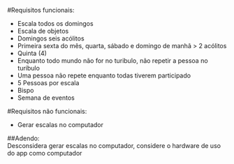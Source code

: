 #Requisitos funcionais:  
  
- Escala todos os domingos
- Escala de objetos
- Domingos seis acólitos
- Primeira sexta do mês, quarta, sábado e domingo de manhã > 2 acólitos
- Quinta (4)
- Enquanto todo mundo não for no turibulo, não repetir a pessoa no turíbulo
- Uma pessoa não repete enquanto todas tiverem participado
- 5 Pessoas por escala
- Bispo 
- Semana de eventos
  
#Requisitos não funcionais:  
  
- Gerar escalas no computador  
  
##Adendo:  
Desconsidera gerar escalas no computador, considere o hardware de uso do app como computador